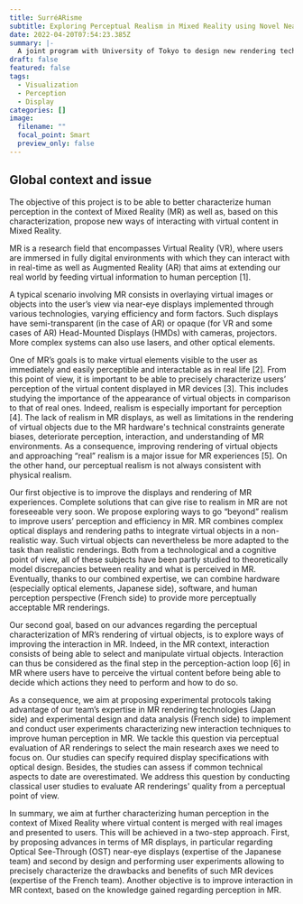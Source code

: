 ```yaml
---
title: SurréARisme
subtitle: Exploring Perceptual Realism in Mixed Reality using Novel Near-Eye Display Technologies
date: 2022-04-20T07:54:23.385Z
summary: |-
  A joint program with University of Tokyo to design new rendering techniques to provide better representations of objects in Augmented Reality.
draft: false
featured: false
tags:
  - Visualization
  - Perception
  - Display
categories: []
image:
  filename: ""
  focal_point: Smart
  preview_only: false
---
```

## Global context and issue

The objective of this project is to be able to better characterize human perception in the context of Mixed Reality (MR) as well as, based on this characterization, propose new ways of interacting with virtual content in Mixed Reality.

MR is a research field that encompasses Virtual Reality (VR), where users are immersed in fully digital environments with which they can interact with in real-time as well as Augmented Reality (AR) that aims at extending our real world by feeding virtual information to human perception [1]. 

A typical scenario involving MR consists in overlaying virtual images or objects into the user’s view via near-eye displays implemented through various technologies, varying efficiency and form factors. Such displays have semi-transparent (in the case of AR) or opaque (for VR and some cases of AR) Head-Mounted Displays (HMDs) with cameras, projectors. More complex systems can also use lasers, and other optical elements. 

One of MR’s goals is to make virtual elements visible to the user as immediately and easily perceptible and interactable as in real life [2]. From this point of view, it is important to be able to precisely characterize users’ perception of the virtual content displayed in MR devices [3]. This includes studying the importance of the appearance of virtual objects in comparison to that of real ones. Indeed, realism is especially important for perception [4]. The lack of realism in MR displays, as well as limitations in the rendering of virtual objects due to the MR hardware's technical constraints generate biases, deteriorate perception, interaction, and understanding of MR environments. As a consequence, improving rendering of virtual objects and approaching “real” realism is a major issue for MR experiences [5]. On the other hand, our perceptual realism is not always consistent with physical realism.

Our first objective is to improve the displays and rendering of MR experiences. Complete solutions that can give rise to realism in MR are not foreseeable very soon. We propose exploring ways to go “beyond” realism to improve users’ perception and efficiency in MR. MR combines complex optical displays and rendering paths to integrate virtual objects in a non-realistic way. Such virtual objects can nevertheless be more adapted to the task than realistic renderings. 
Both from a technological and a cognitive point of view, all of these subjects have been partly studied to theoretically model discrepancies between reality and what is perceived in MR. Eventually, thanks to our combined expertise, we can combine hardware (especially optical elements, Japanese side), software, and human perception perspective (French side) to provide more perceptually acceptable MR renderings. 

Our second goal, based on our advances regarding the perceptual characterization of MR’s rendering of virtual objects, is to explore ways of improving the interaction in MR. Indeed, in the MR context, interaction consists of being able to select and manipulate virtual objects. Interaction can thus be considered as the final step in the perception-action loop [6] in MR where users have to perceive the virtual content before being able to decide which actions they need to perform and how to do so.

As a consequence, we aim at proposing experimental protocols taking advantage of our team’s expertise in MR rendering technologies (Japan side) and experimental design and data analysis (French side) to implement and conduct user experiments characterizing new interaction techniques to improve human perception in MR. We tackle this question via perceptual evaluation of AR renderings to select the main research axes we need to focus on. Our studies can specify required display specifications with optical design. Besides, the studies can assess if common technical aspects to date are overestimated. We address this question by conducting classical user studies to evaluate AR renderings' quality from a perceptual point of view.

In summary, we aim at further characterizing human perception in the context of Mixed Reality where virtual content is merged with real images and presented to users. This will be achieved in a two-step approach. First, by proposing advances in terms of MR displays, in particular regarding Optical See-Through (OST) near-eye displays (expertise of the Japanese team) and second by design and performing user experiments allowing to precisely characterize the drawbacks and benefits of such MR devices (expertise of the French team). Another objective is to improve interaction in MR context, based on the knowledge gained regarding perception in MR.
